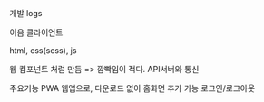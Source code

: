 개발 logs

이음 클라이언트

html, css(scss), js

웹 컴포넌트 처럼 만듬 => 깜빡임이 적다.
API서버와 통신

주요기능
PWA 웹앱으로, 다운로드 없이 홈화면 추가 가능
로그인/로그아웃 

